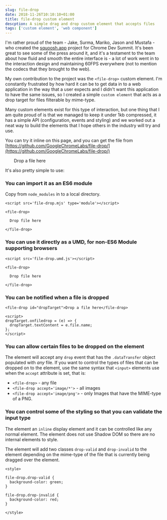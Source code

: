 ```yaml
---
slug: file-drop
date: 2018-11-26T10:10:10+01:00
title: file-drop custom element
descption: A simple drag and drop custom element that accepts files
tags: ['custom element', 'web component']
---
```


I'm rather proud of the team - Jake, Surma, Mariko, Jason and Mustafa - who
created the [squoosh.app](https://squoosh.app/) project for Chrome Dev Summit.
It's been great to see some of the press around it, and it's a testament to the
team about how fluid and smooth the entire interface is - a lot of work went in
to the interaction design and maintaining 60FPS everywhere  (not to mention the
codecs that they brought to the web).

My own contribution to the project was the `<file-drop>` custom element. I'm
constantly frustrated by how hard it can be to get data in to a web application
in the way that a user expects and I didn't want this application to have the
same issues, so I created a simple `custom element` that acts as a drop target
for files filterable by mime-type.

Many custom elements exist for this type of interaction, but one thing that I am
quite proud of is that we managed to keep it under 1kb compressed, it has a
simple API (configuration, events and styling) and we worked out a neat way to
build the elements that I hope others in the industry will try and use.

You can try it inline on this page, and you can get the file from
[https://github.com/GoogleChromeLabs/file-drop/](https://github.com/GoogleChromeLabs/file-drop/)

<script src='file-drop.umd.js'></script>
<style>

  file-drop {
    border-radius: 2em;
    padding: 2em;
    border: solid black 2px dotted;
  }

  file-drop.drop-valid {
    background-color: green;
  }

  file-drop.drop-invalid {
    background-color: red;
  }
</style>
<file-drop id="dropTarget">Drop a file here</file-drop>

<script>
dropTarget.onfiledrop = (e) => {
  dropTarget.textContent = e.file.name;
};
</script>

It's also pretty simple to use:

### You can import it as an ES6 module

Copy from `node_modules` in to a local directory.

```
<script src='file-drop.mjs' type='module'></script>

<file-drop>

  Drop file here

</file-drop>
```

### You can use it directly as a UMD, for non-ES6 Module supporting browsers

```
<script src='file-drop.umd.js'></script>

<file-drop>

  Drop file here

</file-drop>
```

### You can be notified when a file is dropped

```
<file-drop id="dropTarget">Drop a file here</file-drop>

<script>
dropTarget.onfiledrop = (e) => {
  dropTarget.textContent = e.file.name;
};
</script>
```

### You can allow certain files to be dropped on the element

The element will accept any `drop` event that has the `.dataTransfer` object
populated with _any_ file. If you want to control the types of files that 
can be dropped on to the element, use the same syntax that `<input>` elements
use when the `accept` attribute is set, that is:

* `<file-drop>` - any file
* `<file-drop accept='image/*'>` - all images
* `<file-drop accept='image/png'>` - only Images that have the MIME-type of a PNG.

### You can control some of the styling so that you can validate the input type

The element an `inline` display element and it can be controlled like any normal
element. The element does not use Shadow DOM so there are no internal elements
to style.

The element will add two classes `drop-valid` and `drop-invalid` to the element
depending on the mime-type of the file that is currently being dragged over the
element.

```
<style>

file-drop.drop-valid {
  background-color: green;
}

file-drop.drop-invalid {
  background-color: red;
}

</style>
```